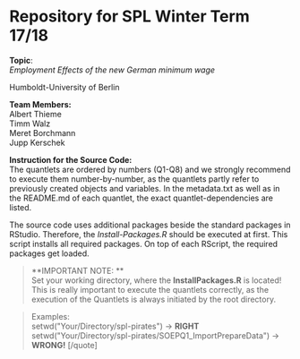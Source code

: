 # Repository for SPL Winter Term 17/18
**Topic**:  
*Employment Effects of the new German minimum wage*  

Humboldt-University of Berlin


**Team Members:**  
Albert Thieme  
Timm Walz  
Meret Borchmann  
Jupp Kerschek  


**Instruction for the Source Code:**  
The quantlets are ordered by numbers (Q1-Q8) and we strongly recommend to execute them number-by-number, as the quantlets partly refer to previously created objects and variables. In the metadata.txt as well as in the README.md of each quantlet, the exact quantlet-dependencies are listed.

The source code uses additional packages beside the standard packages in RStudio. Therefore, the *Install-Packages.R* should be executed at first. This script installs all required packages. On top of each RScript, the required packages get loaded.

> **IMPORTANT NOTE: **  
Set your working directory, where the **InstallPackages.R** is located!
This is really important to execute the quantlets correctly, as the execution of the Quantlets is always initiated by the root directory.

>Examples:  
setwd("Your/Directory/spl-pirates") -> **RIGHT**  
setwd("Your/Directory/spl-pirates/SOEPQ1_ImportPrepareData") -> **WRONG!**
[/quote]
